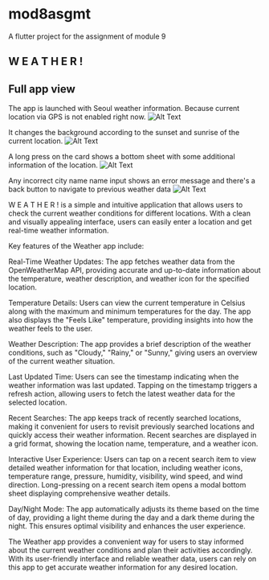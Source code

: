 # mod8asgmt

A flutter project for the assignment of module 9

## W E A T H E R !


## Full app view
The app is launched with Seoul weather information. Because current location via GPS is not enabled right now.
![Alt Text](assets/screenshots/ss1.png)


It changes the background according to the sunset and sunrise of the current location.
![Alt Text](assets/screenshots/ss2.png)


A long press on the card shows a bottom sheet with some additional information of the location.
![Alt Text](assets/screenshots/ss3.png)


Any incorrect city name name input shows an error message and there's a back button to navigate to previous weather data
![Alt Text](assets/screenshots/ss4.png)


W E A T H E R ! is a simple and intuitive application that allows users to check the current weather conditions for different locations. With a clean and visually appealing interface, users can easily enter a location and get real-time weather information.

Key features of the Weather app include:

Real-Time Weather Updates: The app fetches weather data from the OpenWeatherMap API, providing accurate and up-to-date information about the temperature, weather description, and weather icon for the specified location.

Temperature Details: Users can view the current temperature in Celsius along with the maximum and minimum temperatures for the day. The app also displays the "Feels Like" temperature, providing insights into how the weather feels to the user.

Weather Description: The app provides a brief description of the weather conditions, such as "Cloudy," "Rainy," or "Sunny," giving users an overview of the current weather situation.

Last Updated Time: Users can see the timestamp indicating when the weather information was last updated. Tapping on the timestamp triggers a refresh action, allowing users to fetch the latest weather data for the selected location.

Recent Searches: The app keeps track of recently searched locations, making it convenient for users to revisit previously searched locations and quickly access their weather information. Recent searches are displayed in a grid format, showing the location name, temperature, and a weather icon.

Interactive User Experience: Users can tap on a recent search item to view detailed weather information for that location, including weather icons, temperature range, pressure, humidity, visibility, wind speed, and wind direction. Long-pressing on a recent search item opens a modal bottom sheet displaying comprehensive weather details.

Day/Night Mode: The app automatically adjusts its theme based on the time of day, providing a light theme during the day and a dark theme during the night. This ensures optimal visibility and enhances the user experience.

The Weather app provides a convenient way for users to stay informed about the current weather conditions and plan their activities accordingly. With its user-friendly interface and reliable weather data, users can rely on this app to get accurate weather information for any desired location.
